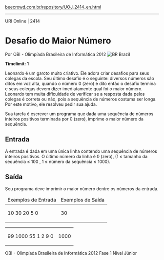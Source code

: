 <p><a href="https://www.beecrowd.com.br/repository/UOJ_2414_en.html">beecrowd.com.br/repository/UOJ_2414_en.html</a></p><hr>
<div>
  <span>URI Online | 2414</span>
  <h1>Desafio do Maior Número</h1>
  <div>
    <p>Por OBI - Olimpíada Brasileira de Informática 2012 <img src="https://resources.beecrowd.com.br/gallery/images/flags/br.gif" alt="BR"> Brazil</p>
  </div>
  <strong>Timelimit: 1</strong>
</div>
<div>
<div>
  <p>Leonardo é um garoto muito criativo. Ele adora criar desafios para seus colegas da escola. Seu último desafio é o seguinte: diversos números são ditos em voz alta, quando o número 0 (zero) é dito então o desafio termina e seus colegas devem dizer imediatamente qual foi o maior número. Leonardo tem muita dificuldade de verificar se a resposta dada pelos colegas é correta ou não, pois a sequência de números costuma ser longa. Por este motivo, ele resolveu pedir sua ajuda.</p>
  <p>Sua tarefa é escrever um programa que dada uma sequência de números inteiros positivos terminada por 0 (zero), imprime o maior número da sequência.</p>
</div>
<h2>Entrada</h2>
<div>
  <p>A entrada é dada em uma única linha contendo uma sequência de números inteiros positivos. O último número da linha é 0 (zero),&nbsp;(1 ≤ tamanho da sequência ≤ 100 ,&nbsp;1 ≤ número da sequência ≤ 1000).</p>
</div>
<h2>Saída</h2>
<div>
  <p>Seu programa deve imprimir o maior número dentre os números da entrada.</p>
</div>
<div></div>
<table>
  <thead>
    <tr>
      <td>Exemplos de Entrada</td>
      <td>Exemplos de Saída</td>
    </tr>
  </thead>
  <tbody>
    <tr>
      <td>
        <p>10 30 20 5 0</p>
      </td>
      <td>
        <p>30</p>
      </td>
    </tr>
  </tbody>
</table>
<div></div>
  <table>
    <thead>
    </thead>
    <tbody>
      <tr>
        <td>
          <p>99 1000 55 1 2 9 0</p>
        </td>
        <td>
          <p>1000</p>
        </td>
      </tr>
    </tbody>
  </table>
  <p>
  OBI - Olimpíada Brasileira de Informática 2012 Fase 1 Nível Júnior</p>
</div>